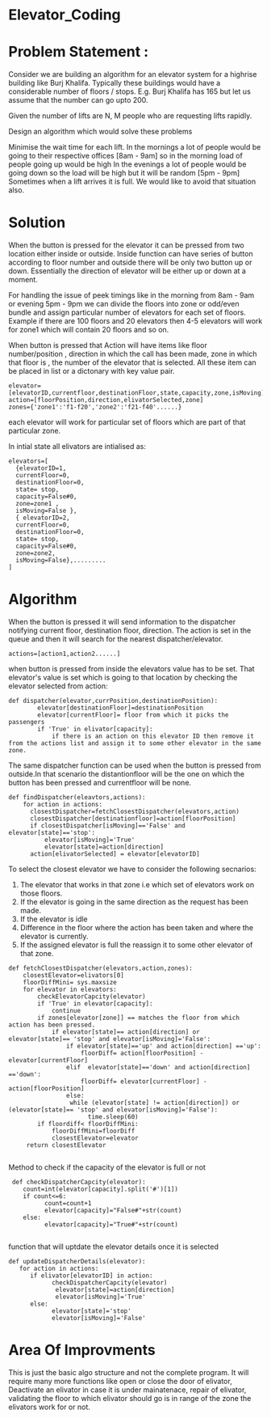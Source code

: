 # Elevator_Coding
# **Problem Statement :** 

Consider we are building an algorithm for an elevator system for a highrise building like Burj Khalifa. Typically these buildings would have a considerable number of floors / stops. E.g. Burj Khalifa has 165 but let us assume that the number can go upto 200.

Given the number of lifts are N, M people who are requesting lifts rapidly. 

Design an algorithm which would solve these problems

Minimise the wait time for each lift.
In the mornings a lot of people would be going to their respective offices [8am - 9am] so in the morning load of people going up would be high
In the evenings a lot of people would be going down so the load will be high but it will be random [5pm - 9pm]
Sometimes when a lift arrives it is full. We would like to avoid that situation also.

 # **Solution**
When the button is pressed for the elevator it can be pressed from two location either inside or outside. Inside function can have series of button according to floor number and outside there will be only two button up or down. Essentially the direction of elevator will be either up or down at a moment.

For handling the issue of peek timings like in the morning from 8am - 9am or evening 5pm - 9pm we can divide the floors into zone or odd/even bundle and assign particular number of elevators for each set of floors. Example if there are 100 floors and 20 elevators then 4-5 elevators will work for zone1 which will contain 20 floors and so on.

When button is pressed that Action will have items like floor number/position , direction in which the call has been made, zone in which that floor is , the number of the elevator that is selected. All these item can be placed in list or a dictonary with key value pair.
```
elevator=[elevatorID,currentfloor,destinationFloor,state,capacity,zone,isMoving]
action=[floorPosition,direction,elivatorSelected,zone]
zones={'zone1':'f1-f20','zone2':'f21-f40'......}
```
each elevator will work for particular set of floors which are part of that particular zone.

In intial state all elivators are intialised as:
```
elevators=[
  {elevatorID=1,
  currentFloor=0,
  destinationFloor=0,
  state= stop,
  capacity=False#0,
  zone=zone1 ,
  isMoving=False },
  { elevatorID=2,
  currentFloor=0,
  destinationFloor=0,
  state= stop,
  capacity=False#0,
  zone=zone2,
  isMoving=False},.........
]
```

 # **Algorithm**
When the button is pressed it will send information to the dispatcher notifying current floor, destination floor, direction. The action is set in the queue and then it will search for the nearest dispatcher/elevator. 
```
actions=[action1,action2......]
```
when button is pressed from inside the elevators value has to be set. That elevator's value is set which is going to that location by checking the elevator selected from action:
```
def dispatcher(elevator,currPosition,destinationPosition):
        elevator[destinationFloor]=destinationPosition
        elevator[currentFloor]= floor from which it picks the passengers
        if 'True' in elivator[capacity]:
            if there is an action on this elevator ID then remove it from the actions list and assign it to some other elevator in the same zone.
```            
The same dispatcher function can be used when the button is pressed from outside.In that scenario the distantionfloor will be the one on which the button has been pressed and currentfloor will be none.
```
def findDispatcher(eleavtors,actions):
    for action in actions:
      closestDispatcher=fetchClosestDispatcher(elevators,action)
      closestDispatcher[destinationfloor]=action[floorPosition]
      if closestDispatcher[isMoving]=='False' and elevator[state]=='stop':
          elevator[isMoving]='True'
          elevator[state]=action[direction]
      action[elivatorSelected] = elevator[elevatorID]
```
To select the closest elevator we have to consider the following secnarios:
1. The elevator that works in that zone i.e which set of elevators work on those floors.
2. If the elevator is going in the same direction as the request has been made.
3. If the elevator is idle
4. Difference in the floor where the action has been taken and where the elevator is currently.
5. If the assigned elevator is full the reassign it to some other elevator of that zone.
```
def fetchClosestDispatcher(elevators,action,zones):
    closestElevator=elivators[0]
    floorDiffMini= sys.maxsize
    for elevator in elevators:
        checkElevatorCapcity(elevator)
        if 'True' in elevator[capacity]:
            continue
        if zones[elevator[zone]] == matches the floor from which action has been pressed.   
            if elevator[state]== action[direction] or elevator[state]== 'stop' and elevator[isMoving]='False':
                if elevator[state]=='up' and action[direction] =='up':
                    floorDiff= action[floorPosition] - elevator[currentFloor]
                elif  elevator[state]=='down' and action[direction] =='down':
                    floorDiff= elevator[currentFloor] - action[floorPosition]
                else:
                 while (elevator[state] != action[direction]) or (elevator[state]== 'stop' and elevator[isMoving]='False'):
                      time.sleep(60) 
        if floordiff< floorDiffMini:
            floorDiffMini=floorDiff
            closestElevator=elevator
     return closestElevator
 
``` 
 Method to check if the capacity of the elevator is full or not
```
 def checkDispatcherCapcity(elevator):
    count=int(elevator[capacity].split('#')[1])
    if count<=6:
          count=count+1
          elevator[capacity]="False#"+str(count)
    else:
          elevator[capacity]="True#"+str(count)
  
  ```
 function that will uptdate the elevator details once it is selected
  ```
  def updateDispatcherDetails(elevator):
     for action in actions:
        if elivator[elevatorID] in action:
              checkDispatcherCapcity(elevator)
               elevator[state]=action[direction]
               elevator[isMoving]='True'
        else:
              elevator[state]='stop'
              elevator[isMoving]='False'
```
# Area Of Improvments
This is just the basic algo structure and not the complete program. It will require many more functions like open or close the door of elivator, Deactivate an elivator in case it is under mainatenace, repair of elivator, validating the floor to which elivator should go is in range of the zone the elivators work for or not.
